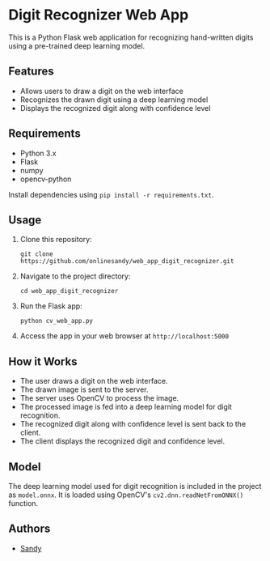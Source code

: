 # Digit Recognizer Web App

This is a Python Flask web application for recognizing hand-written digits using a pre-trained deep learning model.

## Features

- Allows users to draw a digit on the web interface
- Recognizes the drawn digit using a deep learning model
- Displays the recognized digit along with confidence level

## Requirements

- Python 3.x
- Flask
- numpy
- opencv-python

Install dependencies using `pip install -r requirements.txt`.

## Usage

1. Clone this repository:

    ```
    git clone https://github.com/onlinesandy/web_app_digit_recognizer.git
    ```

2. Navigate to the project directory:

    ```
    cd web_app_digit_recognizer
    ```

3. Run the Flask app:

    ```
    python cv_web_app.py
    ```

4. Access the app in your web browser at `http://localhost:5000`

## How it Works

- The user draws a digit on the web interface.
- The drawn image is sent to the server.
- The server uses OpenCV to process the image.
- The processed image is fed into a deep learning model for digit recognition.
- The recognized digit along with confidence level is sent back to the client.
- The client displays the recognized digit and confidence level.

## Model

The deep learning model used for digit recognition is included in the project as `model.onnx`. It is loaded using OpenCV's `cv2.dnn.readNetFromONNX()` function.

## Authors

- [Sandy](https://github.com/onlinesandy)



